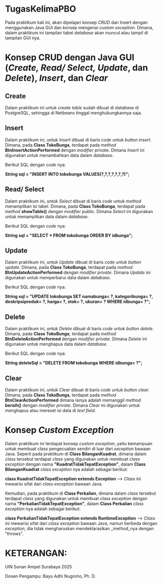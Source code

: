 # TugasKelimaPBO
Pada praktikum kali ini, akan dipelajari konsep CRUD dan Insert dengan menggunakan Java GUI dan konsep mengenai _custom exception_. Dimana, dalam praktikum ini tampilan tabel _database_ akan muncul atau tampil di tampilan GUI nya.

# Konsep CRUD dengan Java GUI (_Create, Read/ Select, Update_, dan _Delete_), _Insert_, dan _Clear_
## Create
Dalam praktikum ini untuk _create table_ sudah dibuat di _database_ di PostgreSQL, sehingga di Netbeans tinggal menghubungkannya saja.
## Insert
Dalam praktikum ini, untuk _Insert_ dibuat di baris _code_ untuk _button insert_. Dimana, pada **Class TokoBunga**, terdapat pada _method_ **BtnInsertActionPerformed** dengan _modifier private_. Dimana _Insert_ ini digunakan untuk menambahkan data dalam _database_.


Berikut SQL dengan _code_ nya:

**String sql = "INSERT INTO tokobunga VALUES(?,?,?,?,?,?,?)";**
## Read/ Select
Dalam praktikum ini, untuk _Select_ dibuat di baris _code_ untuk _method_ menampilkan isi tabel. Dimana, pada **Class TokoBunga**, terdapat pada _method_ **showTable()** dengan _modifier public_. Dimana _Select_ ini digunakan untuk menampilkan data dalam _database_.


Berikut SQL dengan _code_ nya:

**String sql = "SELECT * FROM tokobunga ORDER BY idbunga";**
## Update
Dalam praktikum ini, untuk _Update_ dibuat di baris _code_ untuk _button update_. Dimana, pada **Class TokoBunga**, terdapat pada _method_ **BtnUpdateActionPerformed** dengan _modifier private_. Dimana _Update_ ini digunakan untuk memperbarui data dalam _database_.


Berikut SQL dengan _code_ nya:

**String sql = "UPDATE tokobunga SET namabunga= ?, kategoribunga= ?, deskripsiproduk= ?, harga= ?, stok= ?, ukuran= ? WHERE idbunga= ?";**
## Delete
Dalam praktikum ini, untuk _Delete_ dibuat di baris _code_ untuk _button delete_. Dimana, pada **Class TokoBunga**, terdapat pada _method_ **BtnDeleteActionPerformed** dengan _modifier private_. Dimana _Delete_ ini digunakan untuk menghapus data dalam _database_.


Berikut SQL dengan _code_ nya:

**String deleteSql = "DELETE FROM tokobunga WHERE idbunga= ?";**
## Clear
Dalam praktikum ini, untuk _Clear_ dibuat di baris _code_ untuk _button clear_. Dimana, pada **Class TokoBunga**, terdapat pada _method_ **BtnClearActionPerformed** dimana isinya adalah memanggil _method_ **bersih()** dengan _modifier private_. Dimana _Clear_ ini digunakan untuk menghapus atau mereset isi data di _text field_.

# Konsep _Custom Exception_
Dalam praktikum ini terdapat konsep _custom exception_, yaitu kemampuan untuk membuat _class_ pengecualian sendiri di luar dari _exception_ bawaan Java. Seperti pada praktikum di **Class BilanganKuadrat**, dimana dalam _class_ tersebut terdapat _class_ yang digunakan untuk membuat _class exception_ dengan nama **"KuadratTidakTepatException"**, dalam **Class BilanganKuadrat** _class exception_ nya adalah sebagai berikut:


**class KuadratTidakTepatException extends Exception** --> _Class_ ini mewarisi sifat dari _class exception_ bawaan Java.

Kemudian, pada praktikum di **Class Perkalian**, dimana dalam _class_ tersebut terdapat _class_ yang digunakan untuk membuat _class exception_ dengan nama **"PerkalianTidakTepatException"**, dalam **Class Perkalian** _class exception_ nya adalah sebagai berikut:


**class PerkalianTidakTepatException extends RuntimeException** --> _Class_ ini mewarisi sifat dari _class exception_ bawaan Java, namun berbeda dengan _exception_, dia tidak mengharuskan mendeklarasikan _method_nya dengan "throws".


# **KETERANGAN:**
UIN Sunan Ampel Surabaya 2025 


Dosen Pengampu: Bayu Adhi Nugroho, Ph. D.


